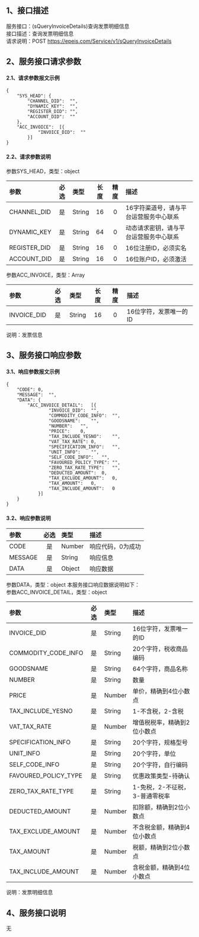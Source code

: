 ## 1、接口描述  
服务接口：(sQueryInvoiceDetails)查询发票明细信息  
接口描述：查询发票明细信息  
请求说明：POST https://epeis.com/Service/v1/sQueryInvoiceDetails  
  
## 2、服务接口请求参数  
#### 2.1、请求参数报文示例  
~~~  
{
	"SYS_HEAD":	{
		"CHANNEL_DID":	"",
		"DYNAMIC_KEY":	"",
		"REGISTER_DID":	"",
		"ACCOUNT_DID":	""
	},
	"ACC_INVOICE":	[{
			"INVOICE_DID":	""
		}]
}  
~~~  
#### 2.2、请求参数说明  
参数SYS_HEAD，类型：object  
  
| 参数 | 必选 | 类型 | 长度 | 精度 | 描述 |  
| :----------------- | :----: | :-------- | :----: | :----: | :---------------- |  
| CHANNEL_DID | 是 | String | 16 | 0 | 16字符渠道号，请与平台运营服务中心联系 |  
| DYNAMIC_KEY | 是 | String | 64 | 0 | 动态请求密钥，请与平台运营服务中心联系 |  
| REGISTER_DID      |  是  | String   | 16 | 0 | 16位注册ID，必须实名 |  
| ACCOUNT_DID       |  是  | String   | 16 | 0 | 16位账户ID，必须激活 |  
  
参数ACC_INVOICE，类型：Array  
  
| 参数              | 必选 | 类型     | 长度 | 精度 | 描述             |  
| :----------------- | :----: | :-------- | :----: | :----: | :---------------- |  
| INVOICE_DID |  是  | String   | 16 | 0 | 16位字符，发票唯一的ID |  
  
说明：发票信息  
  
## 3、服务接口响应参数  
#### 3.1、响应参数报文示例  
~~~  
{
	"CODE":	0,
	"MESSAGE":	"",
	"DATA":	{
		"ACC_INVOICE_DETAIL":	[{
				"INVOICE_DID":	"",
				"COMMODITY_CODE_INFO":	"",
				"GOODSNAME":	"",
				"NUMBER":	"",
				"PRICE":	0,
				"TAX_INCLUDE_YESNO":	"",
				"VAT_TAX_RATE":	0,
				"SPECIFICATION_INFO":	"",
				"UNIT_INFO":	"",
				"SELF_CODE_INFO":	"",
				"FAVOURED_POLICY_TYPE":	"",
				"ZERO_TAX_RATE_TYPE":	"",
				"DEDUCTED_AMOUNT":	0,
				"TAX_EXCLUDE_AMOUNT":	0,
				"TAX_AMOUNT":	0,
				"TAX_INCLUDE_AMOUNT":	0
			}]
	}
}  
~~~  
#### 3.2、响应参数说明  
  
| 参数              | 必选 | 类型     | 描述             |  
| :----------------- | :----: | :-------- | :---------------- |  
| CODE | 是 | Number | 响应代码，0为成功 |  
| MESSAGE | 是 | String | 响应信息 |  
| DATA | 是 | Object | 响应数据 |  
  
参数DATA，类型：object 本服务接口响应数据说明如下：  
参数ACC_INVOICE_DETAIL，类型：object  
  

| 参数              | 必选 | 类型     | 描述             |  
| :----------------- | :----: | :-------- | :---------------- |  
| INVOICE_DID |  是  | String   | 16位字符，发票唯一的ID |  
| COMMODITY_CODE_INFO |  是  | String   | 20个字符，税收商品编码 |  
| GOODSNAME |  是  | String   | 64个字符，商品名称 |  
| NUMBER |  是  | String   | 数量 |  
| PRICE |  是  | Number   | 单价，精确到4位小数点 |  
| TAX_INCLUDE_YESNO |  是  | String   | 1-不含税，2-含税 |  
| VAT_TAX_RATE |  是  | Number   | 增值税税率，精确到2位小数点 |  
| SPECIFICATION_INFO |  是  | String   | 20个字符，规格型号 |  
| UNIT_INFO |  是  | String   | 20个字符，单位 |  
| SELF_CODE_INFO |  是  | String   | 20个字符，自行编码 |  
| FAVOURED_POLICY_TYPE |  是  | String   | 优惠政策类型-待确认 |  
| ZERO_TAX_RATE_TYPE |  是  | String   | 1-免税，2-不征税，3-普通零税率 |  
| DEDUCTED_AMOUNT |  是  | Number   | 扣除额，精确到2位小数点 |  
| TAX_EXCLUDE_AMOUNT |  是  | Number   | 不含税金额，精确到4位小数点 |  
| TAX_AMOUNT |  是  | Number   | 税额，精确到2位小数点 |  
| TAX_INCLUDE_AMOUNT |  是  | Number   | 含税金额，精确到4位小数点 |  
  
说明：发票明细信息  
## 4、服务接口说明  
无  
